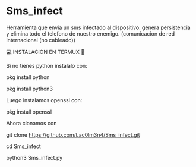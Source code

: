 # Sms_infect
Herramienta que envia un sms infectado al dispositivo. genera persistencia y elimina todo el telefono de nuestro enemigo. (comunicacion de red internacional (no cableado))

💻 INSTALACIÓN EN TERMUX 📲

Si no tienes python instalalo con:

pkg install python

pkg install python3

Luego instalamos openssl con:

pkg install openssl

Ahora clonamos con

git clone https://github.com/Lac0lm3n4/Sms_infect.git

cd Sms_infect

python3 Sms_infect.py
